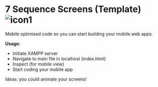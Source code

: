 # 7 Sequence Screens (Template)      ![icon1](./sr_assets/SequenceScreens/gif.gif) </br>

Mobile optimised code so you can start building your mobile web apps.



<b>Usage:</b>

- Initiate XAMPP server
- Navigate to main file in localhost (index.html)
- Inspect (for mobile view)
- Start coding your mobile app


Ideas: you could animate your screens!
